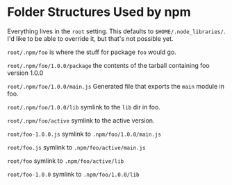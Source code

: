 # Folder Structures Used by npm

Everything lives in the `root` setting.  This defaults to `$HOME/.node_libraries/`.  I'd like to be able to override it, but that's not possible yet.

`root/.npm/foo` is where the stuff for package `foo` would go.

`root/.npm/foo/1.0.0/package` the contents of the tarball containing foo version 1.0.0

`root/.npm/foo/1.0.0/main.js` Generated file that exports the `main` module in foo.

`root/.npm/foo/1.0.0/lib` symlink to the `lib` dir in foo.

`root/.npm/foo/active` symlink to the active version.

`root/foo-1.0.0.js` symlink to `.npm/foo/1.0.0/main.js`

`root/foo.js` symlink to `.npm/foo/active/main.js`

`root/foo` symlink to `.npm/foo/active/lib`

`root/foo-1.0.0` symlink to `.npm/foo/1.0.0/lib`

